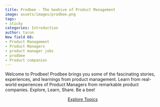 ```yaml
---
title: Prodbee - The beehive of Product Management
image: assets/images/prodbee.png
tags:
- sticky
categories: Introduction
author: tarun
New field 68:
- Product Management
- Product Managers
- product manager jobs
- prodbee
- Product companies
---
```


Welcome to Prodbee! 
Prodbee brings you some of the fascinating stories, experiences, and learnings from product management. 
Learn from real-world experiences of Product Managers from remarkable product companies. 
Explore, Learn, Share. Be a bee!

<p style="text-align: center;"><a href="{{site.baseurl}}/topics.html" class="btn btn-dark">Explore Topics</a></p>